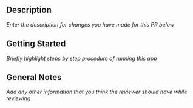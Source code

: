 ## Description

*Enter the description for changes you have made for this PR below*

## Getting Started

*Briefly highlight steps by step procedure of running this app*

## General Notes

*Add any other information that you think the reviewer should have while reviewing*